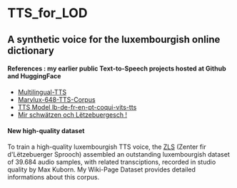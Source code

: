 # TTS_for_LOD
## A synthetic voice for the luxembourgish online dictionary
#### References : my earlier public Text-to-Speech projects hosted at Github and HuggingFace  
* [Multilingual-TTS](https://github.com/mbarnig/Multilingual-TTS)
* [Marylux-648-TTS-Corpus](https://github.com/mbarnig/Marylux-648-TTS-Corpus)
* [TTS Model lb-de-fr-en-pt-coqui-vits-tts](https://huggingface.co/mbarnig/lb-de-fr-en-pt-coqui-vits-tts)
* [Mir schwätzen och Lëtzebuergesch !](https://huggingface.co/spaces/mbarnig/lb_de_fr_en_pt_COQUI_VITS_TTS)
#### New high-quality dataset
To train a high-quality luxembourgish TTS voice, the [ZLS](https://portal.education.lu/zls) (Zenter fir d'Lëtzebuerger Sprooch) assembled an outstanding luxembourgish dataset of 
39.684 audio samples, with related transciptions, recorded in studio quality by Max Kuborn. My Wiki-Page Dataset provides detailed informations about this corpus.

